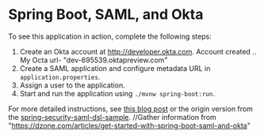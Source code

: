 # Spring Boot, SAML, and Okta

To see this application in action, complete the following steps:

1. Create an Okta account at http://developer.okta.com.
Account created .. My Octa url- "dev-695539.oktapreview.com" 
2. Create a SAML application and configure metadata URL in `application.properties`.
3. Assign a user to the application.
4. Start and run the application using `./mvnw spring-boot:run`.

For more detailed instructions, see [this blog post](http://developer.okta.com/blog/2017/03/16/spring-boot-saml) or the origin version from the [spring-security-saml-dsl-sample](https://github.com/spring-projects/spring-security-saml-dsl/blob/master/samples/spring-security-saml-dsl-sample/README.md).
//Gather information from "https://dzone.com/articles/get-started-with-spring-boot-saml-and-okta"

